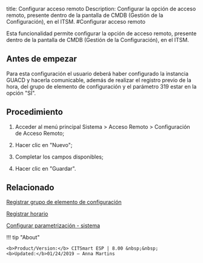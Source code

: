 title: Configurar acceso remoto
Description: Configurar la opción de acceso remoto, presente dentro de la pantalla de CMDB (Gestión de la Configuración), en el ITSM.
#Configurar acceso remoto


Esta funcionalidad permite configurar la opción de acceso remoto, presente
dentro de la pantalla de CMDB (Gestión de la Configuración), en el ITSM.

Antes de empezar
--------------------

Para esta configuración el usuario deberá haber configurado la instancia GUACD y
hacerla comunicable, además de realizar el registro previo de la hora, del grupo
de elemento de configuración y el parámetro 319 estar en la opción "SÍ".

Procedimiento
-----------------

1.  Acceder al menú principal Sistema \> Acceso Remoto \> Configuración de
    Acceso Remoto;

2.  Hacer clic en "Nuevo";

3.  Completar los campos disponibles;

4.  Hacer clic en "Guardar".


Relacionado
-----------

[Registrar grupo de elemento de configuración](/es-es/citsmart-esp-8/processes/configuration/configuration/register-configuration-item-group.html)

[Registrar horario](/es-es/citsmart-esp-8/processes/event/configuration/register-time.html)

[Configurar parametrización - sistema](/es-es/citsmart-esp-8/platform-administration/parameters-list/configure-parametrization-system.html)

!!! tip "About"

    <b>Product/Version:</b> CITSmart ESP | 8.00 &nbsp;&nbsp;
    <b>Updated:</b>01/24/2019 – Anna Martins
